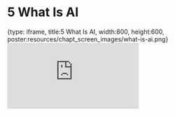 # 5 What Is AI
 
{type: iframe, title:5 What Is AI, width:800, height:600, poster:resources/chapt_screen_images/what-is-ai.png}
![](https://hutchdatascience.org/AI_for_Decision_Makers/no_toc/what-is-ai.html)
 

 

